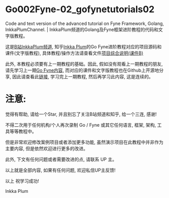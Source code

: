 # Go002Fyne-02_gofynetutorials02
Code and text version of the advanced tutorial on Fyne Framework, Golang, InkkaPlumChannel. | InkkaPlum频道的Golang及Fyne框架进阶教程的代码和文字版教程。

这是[B站InkkaPlum频道](https://space.bilibili.com/290859233), 知乎[Inkka Plum](https://www.zhihu.com/people/instead-opt)的Go Fyne进阶教程对应的项目源码和课件(文字版教程), 具体教程/操作方法请查看文件[项目综合说明(课件B)](项目综合说明(课件B).md)

此外, 本教程必须要有上一期教程的基础。因此, 假如没有观看上一期教程的朋友, 请先学习上一期[Go Fyne内容](https://www.bilibili.com/video/BV1u142187Ps/), 而对应的课件和文字版教程也在Github上开源地分享, 因此请查看此[链接](https://github.com/Slumhee/Go001Fyne-01_gofynetutorials), 学习完上一期教程, 然后再学习此内容, 这是连续的。

# 注意:

觉得有帮助, 请给一个Star, 并且别忘了关注B站频道和知乎, 给一个三连, 感谢!

不得二次用于任何机构/个人再次录制 Go / Fyne 或其它任何语言, 框架, 架构, 工具等等教程中。

但是非常欢迎修改案例项目或者添加更多功能, 虽然演示项目在此教程中并非作为主要内容, 但是依然欢迎进行更多的改进。

此外, 下文有任何问题或者需要改进的点, 请联系 UP 主。

以上就是全部内容, 如果有任何问题, 欢迎私信UP主反馈!

以上 祝学习成功!

Inkka Plum
